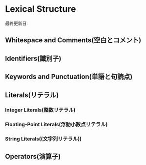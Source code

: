 # Lexical Structure

最終更新日:

## Whitespace and Comments(空白とコメント)

## Identifiers(識別子)

## Keywords and Punctuation(単語と句読点)

## Literals(リテラル)

### Integer Literals(整数リテラル)

### Floating-Point Literals(浮動小数点リテラル)

### String Literals((文字列リテラル))

## Operators(演算子)
